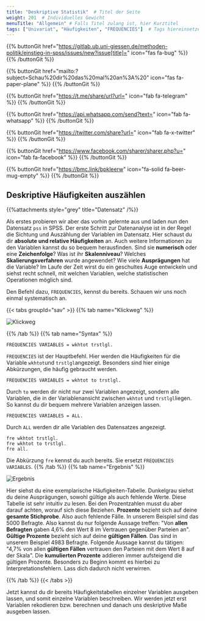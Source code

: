 ```yaml
---
title: "Deskriptive Statistik"  # Titel der Seite
weight: 201  # Individuelles Gewicht 
menuTitle: "Allgemein" # Falls Titel zulang ist, hier Kurztitel
tags: ["Univariat", "Häufigkeiten", "FREQUENCIES"]  # Tags hiereinsetzen; Kurzwort, was auf der Seite passsiert
---
```


{{% buttonGit href="https://gitlab.ub.uni-giessen.de/methoden-politik/einstieg-in-spss/issues/new?issue[title]=" icon="fas fa-bug" %}} {{% /buttonGit %}} 

{{% buttonGit href="mailto:?subject=Schau%20dir%20das%20mal%20an%3A%20" icon="fas fa-paper-plane" %}} {{% /buttonGit %}}

{{% buttonGit href="https://t.me/share/url?url=" icon="fab fa-telegram" %}} {{% /buttonGit %}}

{{% buttonGit href="https://api.whatsapp.com/send?text=" icon="fab fa-whatsapp" %}} {{% /buttonGit %}}

{{% buttonGit href="https://twitter.com/share?url=" icon="fab fa-x-twitter" %}} {{% /buttonGit %}}

{{% buttonGit href="https://www.facebook.com/sharer/sharer.php?u=" icon="fab fa-facebook" %}} {{% /buttonGit %}}

{{% buttonGit href="https://bmc.link/bpkleerw" icon="fa-solid fa-beer-mug-empty" %}} {{% /buttonGit %}}

## Deskriptive Häufigkeiten auszählen

{{%attachments style=\"grey\" title=\"Datensatz\" /%}}

Als erstes probieren wir aber das vorhin gelernte aus und laden nun den Datensatz `pss` in SPSS.
Der erste Schritt zur Datenanalyse ist in der Regel die Sichtung und Auszählung der Variablen im Datensatz. Hier schaust du dir **absolute und relative Häufigkeiten** an. Auch weitere Informationen zu den Variablen kannst du so bequem herausfinden. Sind sie **numerisch** oder eine **Zeichenfolge**? Was ist ihr **Skalenniveau**? Welches **Skalierungsverfahren** wurde angewendet? Wie viele **Ausprägungen** hat die Variable? Im Laufe der Zeit wirst du ein geschultes Auge entwickeln und siehst recht schnell, mit welchen Variablen, welche statistischen Operationen möglich sind.

Den Befehl dazu, `FREQUENCIES`, kennst du bereits. Schauen wir uns noch einmal systematisch an.

{{< tabs groupId="sav" >}}
{{% tab name="Klickweg" %}}

![Klickweg](../gif/freq.gif)


{{% /tab %}}
{{% tab name="Syntax" %}}
```{SPSS}
FREQUENCIES VARIABLES = wkhtot trstlgl.
```

`FREQUENCIES` ist der Hauptbefehl. Hier werden die Häufigkeiten für die Variable `wkhtot`und `trstlgl`angezeigt. Besonders sind hier einige Abkürzungen, die häufig gebraucht werden.

```{SPSS}
FREQUENCIES VARIABLES = wkhtot to trstlgl.
```
Durch `to` werden dir nicht nur zwei Variablen angezeigt, sondern alle Variablen, die in der Variablenansicht zwischen `wkhtot` und `trstlgl`liegen. So kannst du dir bequem mehrere Variablen anzeigen lassen.

```{SPSS}
FREQUENCIES VARIABLES = ALL.
```
Durch `ALL` werden dir alle Variablen des Datensatzes angezeigt.

```{SPSS}
fre wkhtot trstlgl.
fre wkhtot to trstlgl.
fre all.
```

Die Abkürzung `fre` kennst du auch bereits. Sie ersetzt `FREQUENCIES VARIABLES`.
{{% /tab %}}
{{% tab name="Ergebnis" %}}

![Ergebnis](../img/freq.png)

Hier siehst du eine exemplarische Häufigkeiten-Tabelle. Dunkelgrau siehst du deine Ausprägungen, sowohl gültige als auch fehlende Werte. Diese Tabelle ist sehr intuitiv zu lesen. Bei den Prozentzahlen musst du aber darauf achten, worauf sich diese Beziehen. **Prozente** bezieht sich auf deine **gesamte Stichprobe**. Also auch fehlende Fälle. In unserem Beispiel sind das 5000 Befragte. Also kannst du nur folgende Aussage treffen: "Von **allen Befragten** gaben 4,6% den Wert 8 im Vertrauen gegenüber Parteien an". **Gültige Prozente** bezieht sich auf deine **gültigen Fällen**. Das sind in unserem Beispiel 4983 Befragte. Folgende Aussage kannst du tätigen: "4,7% von allen **gültigen Fällen** vertrauen den Parteien mit dem Wert 8 auf der Skala". Die **kumulierten Prozente** addieren immer aufsteigend die gültigen Prozente. Besonders zu Beginn kommt es hierbei zu Interpretationsfehlern. Lass dich dadurch nicht verwirren.

{{% /tab %}}
{{< /tabs >}}

Jetzt kannst du dir bereits Häufigkeitstabellen einzelner Variablen ausgeben lassen, und somit einzelne Variablen beschreiben. Wir werden jetzt erst Variablen rekodieren bzw. berechnen und danach uns deskriptive Maße ausgeben lassen.